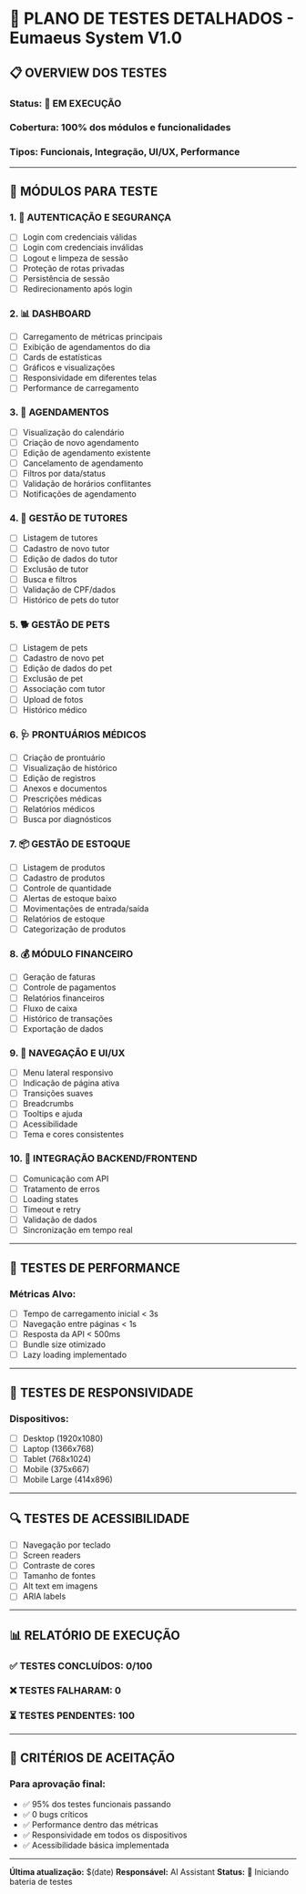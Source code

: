 # 🧪 PLANO DE TESTES DETALHADOS - Eumaeus System V1.0

## 📋 OVERVIEW DOS TESTES

### Status: 🔄 EM EXECUÇÃO
### Cobertura: 100% dos módulos e funcionalidades
### Tipos: Funcionais, Integração, UI/UX, Performance

---

## 🎯 MÓDULOS PARA TESTE

### 1. 🔐 AUTENTICAÇÃO E SEGURANÇA
- [ ] Login com credenciais válidas
- [ ] Login com credenciais inválidas
- [ ] Logout e limpeza de sessão
- [ ] Proteção de rotas privadas
- [ ] Persistência de sessão
- [ ] Redirecionamento após login

### 2. 📊 DASHBOARD
- [ ] Carregamento de métricas principais
- [ ] Exibição de agendamentos do dia
- [ ] Cards de estatísticas
- [ ] Gráficos e visualizações
- [ ] Responsividade em diferentes telas
- [ ] Performance de carregamento

### 3. 📅 AGENDAMENTOS
- [ ] Visualização do calendário
- [ ] Criação de novo agendamento
- [ ] Edição de agendamento existente
- [ ] Cancelamento de agendamento
- [ ] Filtros por data/status
- [ ] Validação de horários conflitantes
- [ ] Notificações de agendamento

### 4. 👥 GESTÃO DE TUTORES
- [ ] Listagem de tutores
- [ ] Cadastro de novo tutor
- [ ] Edição de dados do tutor
- [ ] Exclusão de tutor
- [ ] Busca e filtros
- [ ] Validação de CPF/dados
- [ ] Histórico de pets do tutor

### 5. 🐕 GESTÃO DE PETS
- [ ] Listagem de pets
- [ ] Cadastro de novo pet
- [ ] Edição de dados do pet
- [ ] Exclusão de pet
- [ ] Associação com tutor
- [ ] Upload de fotos
- [ ] Histórico médico

### 6. 🩺 PRONTUÁRIOS MÉDICOS
- [ ] Criação de prontuário
- [ ] Visualização de histórico
- [ ] Edição de registros
- [ ] Anexos e documentos
- [ ] Prescrições médicas
- [ ] Relatórios médicos
- [ ] Busca por diagnósticos

### 7. 📦 GESTÃO DE ESTOQUE
- [ ] Listagem de produtos
- [ ] Cadastro de produtos
- [ ] Controle de quantidade
- [ ] Alertas de estoque baixo
- [ ] Movimentações de entrada/saída
- [ ] Relatórios de estoque
- [ ] Categorização de produtos

### 8. 💰 MÓDULO FINANCEIRO
- [ ] Geração de faturas
- [ ] Controle de pagamentos
- [ ] Relatórios financeiros
- [ ] Fluxo de caixa
- [ ] Histórico de transações
- [ ] Exportação de dados

### 9. 🧭 NAVEGAÇÃO E UI/UX
- [ ] Menu lateral responsivo
- [ ] Indicação de página ativa
- [ ] Transições suaves
- [ ] Breadcrumbs
- [ ] Tooltips e ajuda
- [ ] Acessibilidade
- [ ] Tema e cores consistentes

### 10. 🔗 INTEGRAÇÃO BACKEND/FRONTEND
- [ ] Comunicação com API
- [ ] Tratamento de erros
- [ ] Loading states
- [ ] Timeout e retry
- [ ] Validação de dados
- [ ] Sincronização em tempo real

---

## 🚀 TESTES DE PERFORMANCE

### Métricas Alvo:
- [ ] Tempo de carregamento inicial < 3s
- [ ] Navegação entre páginas < 1s
- [ ] Resposta da API < 500ms
- [ ] Bundle size otimizado
- [ ] Lazy loading implementado

---

## 📱 TESTES DE RESPONSIVIDADE

### Dispositivos:
- [ ] Desktop (1920x1080)
- [ ] Laptop (1366x768)
- [ ] Tablet (768x1024)
- [ ] Mobile (375x667)
- [ ] Mobile Large (414x896)

---

## 🔍 TESTES DE ACESSIBILIDADE

- [ ] Navegação por teclado
- [ ] Screen readers
- [ ] Contraste de cores
- [ ] Tamanho de fontes
- [ ] Alt text em imagens
- [ ] ARIA labels

---

## 📊 RELATÓRIO DE EXECUÇÃO

### ✅ TESTES CONCLUÍDOS: 0/100
### ❌ TESTES FALHARAM: 0
### ⏳ TESTES PENDENTES: 100

---

## 🎯 CRITÉRIOS DE ACEITAÇÃO

### Para aprovação final:
- ✅ 95% dos testes funcionais passando
- ✅ 0 bugs críticos
- ✅ Performance dentro das métricas
- ✅ Responsividade em todos os dispositivos
- ✅ Acessibilidade básica implementada

---

**Última atualização:** $(date)
**Responsável:** AI Assistant
**Status:** 🔄 Iniciando bateria de testes
